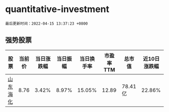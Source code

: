 # quantitative-investment

`最后更新时间：2022-04-15 13:37:23 +0800`

## 强势股票

|股票|当前价|当日涨跌幅|当日振幅|当日换手率|市盈率TTM|总市值|近10日涨跌幅|
|----|----|----|----|----|----|----|----|
|[山东海化](https://xueqiu.com/S/SZ000822)|8.76|3.42%|8.97%|15.05%|12.89|78.41亿|22.86%|

